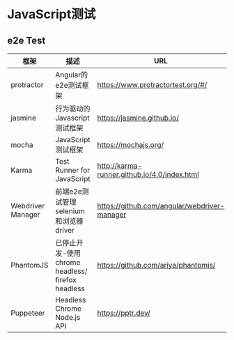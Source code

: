 # JavaScript测试

## e2e Test

| 框架              | 描述                                             | URL                                            |
|-------------------|--------------------------------------------------|------------------------------------------------|
| protractor        | Angular的e2e测试框架                             | <https://www.protractortest.org/#/>            |
| jasmine           | 行为驱动的Javascript测试框架                     | <https://jasmine.github.io/>                   |
| mocha             | JavaScript测试框架                               | <https://mochajs.org/>                         |
| Karma             | Test Runner for JavaScript                       | <http://karma-runner.github.io/4.0/index.html> |
| Webdriver Manager | 前端e2e测试管理selenium和浏览器driver            | <https://github.com/angular/webdriver-manager> |
| PhantomJS         | 已停止开发-使用chrome headless/ firefox headless | <https://github.com/ariya/phantomjs/>          |
| Puppeteer         | Headless Chrome Node.js API                      | <https://pptr.dev/>                            |
